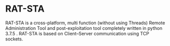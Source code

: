 # RAT-STA
  RAT-STA is a cross-platform, multi function (without using Threads) Remote Administration Tool and post-exploitation tool completely written in python 3.7.5 . RAT-STA is based on Client–Server communication using TCP sockets.
